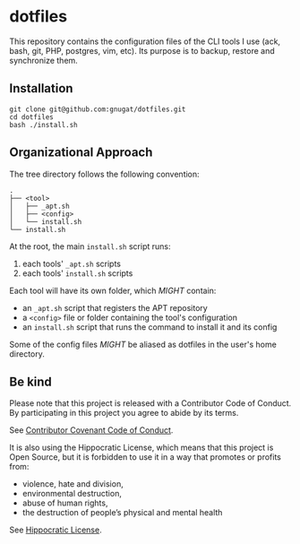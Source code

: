 # dotfiles

This repository contains the configuration files of the CLI tools I use
(ack, bash, git, PHP, postgres, vim, etc).
Its purpose is to backup, restore and synchronize them.

## Installation

```
git clone git@github.com:gnugat/dotfiles.git
cd dotfiles
bash ./install.sh
```

## Organizational Approach

The tree directory follows the following convention:

```
.
├── <tool>
│   ├── _apt.sh
│   ├── <config>
│   └── install.sh
└── install.sh
```

At the root, the main `install.sh` script runs:

1. each tools' `_apt.sh` scripts
2. each tools' `install.sh` scripts

Each tool will have its own folder, which *MIGHT* contain:

* an `_apt.sh` script that registers the APT repository
* a `<config>` file or folder containing the tool's configuration
* an `install.sh` script that runs the command to install it and its config

Some of the config files *MIGHT* be aliased as dotfiles in the user's home directory.

## Be kind 

Please note that this project is released with a Contributor Code of Conduct.
By participating in this project you agree to abide by its terms.

See [Contributor Covenant Code of Conduct](https://www.contributor-covenant.org/version/2/0/code_of_conduct/).

It is also using the Hippocratic License, which means that this project is Open
Source, but it is forbidden to use it in a way that promotes or profits from:

* violence, hate and division,
* environmental destruction,
* abuse of human rights,
* the destruction of people’s physical and mental health

See [Hippocratic License](https://firstdonoharm.dev/version/2/1/license.html).
